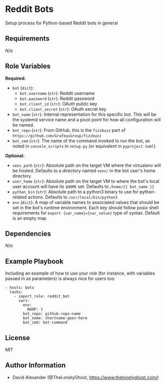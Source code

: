 Reddit Bots
===========

Setup process for Python-based Reddit bots in general

Requirements
------------

_N/a_

Role Variables
--------------

**Required:**

- `bot` (`dict`):
  - `bot.username` (`str`): Reddit username
  - `bot.password` (`str`): Reddit password
  - `bot.client_id` (`str`): OAuth public key
  - `bot.client_secret` (`str`): OAuth secret key
- `bot_name` (`str`): Internal representation for this specific bot. This will be the systemd service name and a pivot point for how all configuration will be named.
- `bot_repo` (`str`): From GitHub, this is the `fizzbuzz` part of `https://github.com/GrafeasGroup/fizzbuzz`
- `bot_cmd` (`str`): The name of the command invoked to run the bot, as noted in `console_scripts` in `setup.py` (or equivalent in `pyproject.toml`)

**Optional:**

- `venv_path` (`str`): Absolute path on the target VM where the virtualenv will be hosted. Defaults to a directory named `venv/` in the bot user's home directory
- `user_home` (`str`): Absolute path on the target VM to where the bot's local user account will have its `$HOME` set. Defaults to `/home/{{ bot_name }}`
- `python_bin` (`str`): Absolute path to a python3 binary to use for python-related actions. Defaults to `/usr/local/bin/python3`
- `env` (`dict`): A map of variable names to associated values that should be set in the bot's runtime environment. Each key should follow posix shell requirements for `export {var_name}={var_value}` type of syntax. Default is an empty map

Dependencies
------------

_N/a_

Example Playbook
----------------

Including an example of how to use your role (for instance, with variables passed in as parameters) is always nice for users too:

    - hosts: bots
      tasks:
        - import_role: reddit_bot
          vars:
            env:
              NOOP: 1
            bot_repo: github-repo-name
            bot_name: shortname-goes-here
            bot_cmd: bot-command

License
-------

MIT

Author Information
------------------

- David Alexander (@TheLonelyGhost, <https://www.thelonelyghost.com/>)
